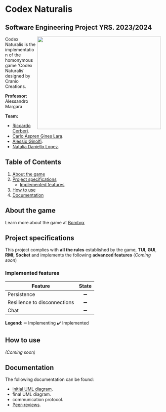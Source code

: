 # Codex Naturalis

## Software Engineering Project YRS. 2023/2024

<p align="right">
<img align="right" width="400" height="300" src="https://studiobombyx.com/assets/CODEX_BoardgameShot-Mateusz-Zajda-1-1-1024x681.jpg">

Codex Naturalis is the implementation of the homonymous game 'Codex Naturalis' designed by Cranio Creations.

**Professor:** Alessandro Margara

**Team:**
  * [Riccardo Cerberi][2].
  * [Carlo Aspren Gines Lara][3].
  * [Alessio Ginolfi][4].
  * [Natalia Daniello Lopez][5].
  
</p>

## Table of Contents

1. [About the game](#about-the-game)
2. [Project specifications](#project-specifications)
   * [Implemented features](#implemented-features)
3. [How to use](#how-to-use)
4. [Documentation](#documentation)

## About the game

Learn more about the game at [Bombyx][1]

## Project specifications

This project complies with **all the rules** established by the game, **TUI**, **GUI**, **RMI**, **Socket** and implements the following **advanced features** (*Coming soon*)

### Implemented features

| Feature                      | State |
|------------------------------|:-----:|
| Persistence                  |  ➖   |
| Resilience to disconnections |  ➖   |
| Chat                         |  ➖   |

**Legend:**
➖ Implementing
✔️ Implemented

## How to use

*(Coming soon)*

## Documentation

The following documentation can be found:

* [initial UML diagram][6].
* final UML diagram.
* communication protocol.
* [Peer-reviews][9].

 


[1]:https://studiobombyx.com/en/jeu/codex-naturalis-2/                             "Bombyx"
[2]:https://github.com/RiccardoCerberi 
[3]:https://github.com/chuckdotsvg
[4]:https://github.com/1Alessio6
[5]:https://github.com/audlo
[6]:https://github.com/RiccardoCerberi/IS24-AM34/tree/1-uml/deliveries/UML         "initial UML diagram"
[9]:https://github.com/RiccardoCerberi/IS24-AM34/tree/main/deliveries/peer-review  "Peer-reviews"
